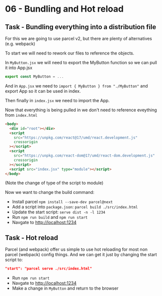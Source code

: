 # 06 - Bundling and Hot reload

## Task - Bundling everything into a distribution file

For this we are going to use parcel v2, but there are plenty of alternatives (e.g. webpack)

To start we will need to rework our files to reference the objects.

In `MyButton.jsx` we will need to export the MyButton function so we can pull it into App.jsx

```jsx
export const MyButton = ...
```

And in `App.jsx` we need to `import { MyButton } from "./MyButton"` and export App so it can be used in index.

Then finally in `index.jsx` we need to import the App.

Now that everything is being pulled in we don't need to reference eveything from `index.html`

```html
<body>
  <div id="root"></div>
  <script
    src="https://unpkg.com/react@17/umd/react.development.js"
    crossorigin
  ></script>
  <script
    src="https://unpkg.com/react-dom@17/umd/react-dom.development.js"
    crossorigin
  ></script>
  <script src="index.jsx" type="module"></script>
</body>
```

(Note the change of type of the script to module)

Now we want to change the build command:

- Install parcel `npm install --save-dev parcel@next`
- Add a script into `package.json`: `parcel build ./src/index.html`
- Update the start script: `serve dist -n -l 1234`
- Run `npm run build` and `npm run start`
- Navgate to [http://localhost:1234](http://localhost:1234)

## Task - Hot reload

Parcel (and webpack) offer us simple to use hot reloading for most non parcel (webpack) config things. And we can get it just by changing the start script to:

```json
"start": "parcel serve ./src/index.html"
```

- Run `npm run start`
- Navgate to [http://localhost:1234](http://localhost:1234)
- Make a change in `MyButton` and return to the browser
